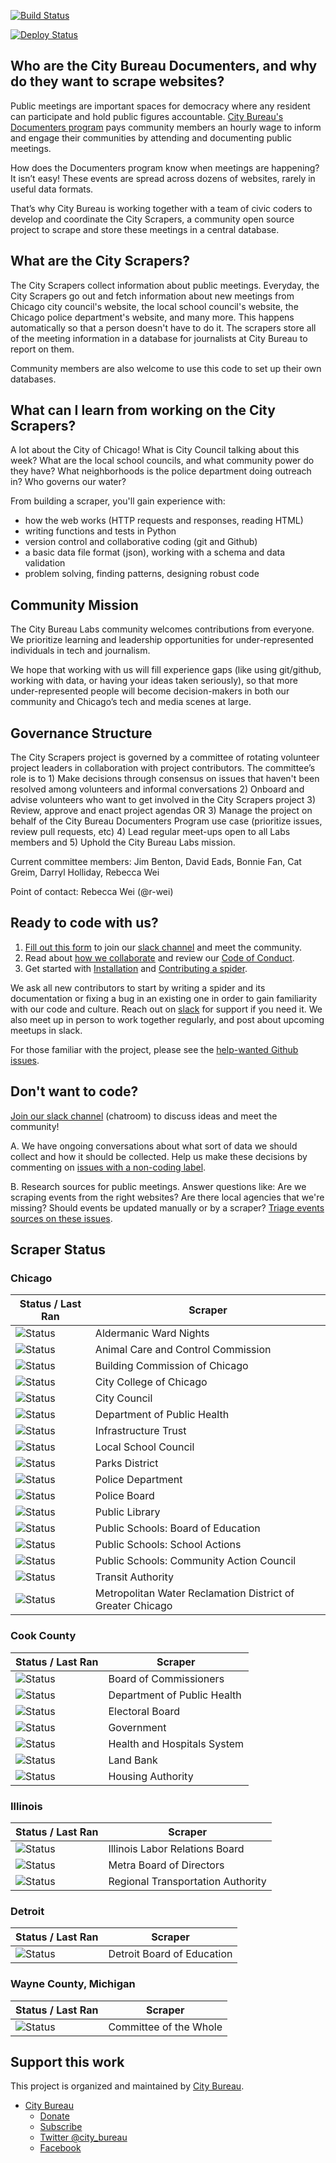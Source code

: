 [![Build Status](https://travis-ci.org/City-Bureau/city-scrapers.svg?branch=master)](https://travis-ci.org/City-Bureau/city-scrapers)

[![Deploy Status](https://codebuild.us-east-1.amazonaws.com/badges?uuid=eyJlbmNyeXB0ZWREYXRhIjoiZUwxa3FleE42andOVVZhUytOSXFQOE5QMnYwN3Jxa2FmWTBoMk5XZmJTb05OSmtIcXc4SW5ycjZua2x0Zy9SQzN2Q3ZTVW1xRWFrTGRUSVhna2Y3NWtnPSIsIml2UGFyYW1ldGVyU3BlYyI6IklRdldCcXJKMm4zTmFtZXEiLCJtYXRlcmlhbFNldFNlcmlhbCI6MX0%3D&branch=master)](https://console.aws.amazon.com/codebuild/home?region=us-east-1#/projects/DocumentersAggregator/view)

## Who are the City Bureau Documenters, and why do they want to scrape websites?

Public meetings are important spaces for democracy where any resident can participate and hold public figures accountable. [City Bureau's Documenters program](https://www.citybureau.org/documenters) pays community members an hourly wage to inform and engage their communities by attending and documenting public meetings.

How does the Documenters program know when meetings are happening? It isn’t easy! These events are spread across dozens of websites, rarely in useful data formats.

That’s why City Bureau is working together with a team of civic coders to develop and coordinate the City Scrapers, a community open source project to scrape and store these meetings in a central database.

## What are the City Scrapers?

The City Scrapers collect information about public meetings. Everyday, the City Scrapers go out and fetch information about new meetings from Chicago city council's website, the local school council's website, the Chicago police department's website, and many more. This happens automatically so that a person doesn't have to do it. The scrapers store all of the meeting information in a database for journalists at City Bureau to report on them. 

Community members are also welcome to use this code to set up their own databases.

## What can I learn from working on the City Scrapers?

A lot about the City of Chicago! What is City Council talking about this week? What are the local school councils, and what community power do they have? What neighborhoods is the police department doing outreach in? Who governs our water?

From building a scraper, you'll gain experience with:  
- how the web works (HTTP requests and responses, reading HTML)  
- writing functions and tests in Python
- version control and collaborative coding (git and Github)
- a basic data file format (json), working with a schema and data validation
- problem solving, finding patterns, designing robust code

## Community Mission

The City Bureau Labs community welcomes contributions from everyone. We prioritize learning and leadership opportunities for under-represented individuals in tech and journalism.
 
We hope that working with us will fill experience gaps (like using git/github, working with data, or having your ideas taken seriously), so that more under-represented people will become decision-makers in both our community and Chicago’s tech and media scenes at large.

## Governance Structure
The City Scrapers project is governed by a committee of rotating volunteer project leaders in collaboration with project contributors. The committee’s role is to 1) Make decisions through consensus on issues that haven't been resolved among volunteers and informal conversations 2) Onboard and advise volunteers who want to get involved in the City Scrapers project 3) Review, approve and enact project agendas OR 3) Manage the project on behalf of the City Bureau Documenters Program use case (prioritize issues, review pull requests, etc) 4) Lead regular meet-ups open to all Labs members and 5) Uphold the City Bureau Labs mission.

Current committee members: Jim Benton, David Eads, Bonnie Fan, Cat Greim, Darryl Holliday, Rebecca Wei

Point of contact: Rebecca Wei (@r-wei)

## Ready to code with us?

1. [Fill out this form](https://airtable.com/shrsdRcYVzp019U22) to join our [slack channel](https://citybureau.slack.com/#labs_city_scrapers) and meet the community.
2. Read about [how we collaborate](https://github.com/City-Bureau/city-scrapers/blob/master/CONTRIBUTING.md) and review our [Code of Conduct](https://github.com/City-Bureau/city-scrapers/blob/master/CODE_OF_CONDUCT.md).
3. Get started with [Installation](docs/02_installation.md) and [Contributing a spider](docs/03_contribute.md).

We ask all new contributors to start by writing a spider and its documentation or fixing a bug in an existing one in order to gain familiarity with our code and culture. Reach out on [slack](https://citybureau.slack.com/#labs_city_scrapers) for support if you need it. We also meet up in person to work together regularly, and post about upcoming meetups in slack.

For those familiar with the project, please see the [help-wanted Github issues](https://github.com/City-Bureau/city-scrapers/issues?q=is%3Aissue+is%3Aopen+label%3A%22help+wanted%22).

## Don't want to code?

[Join our slack channel](https://airtable.com/shrsdRcYVzp019U22) (chatroom) to discuss ideas and meet the community!

A. We have ongoing conversations about what sort of data we should collect and how it should be collected. Help us make these decisions by commenting on [issues with a non-coding label](https://github.com/City-Bureau/city-scrapers/issues?q=is%3Aissue+is%3Aopen+label%3Anon-coding).

B. Research sources for public meetings. Answer questions like: Are we scraping events from the right websites? Are there local agencies that we're missing? Should events be updated manually or by a scraper? [Triage events sources on these issues](https://github.com/City-Bureau/city-scrapers/issues?q=is%3Aissue+is%3Aopen+label%3A%22non-coding%3A+triage+events+source%22).

## Scraper Status

### Chicago

| Status / Last Ran | Scraper |
|---------|--------|
| ![Status](https://s3.amazonaws.com/city-scrapers-status/ward_night.svg) | Aldermanic Ward Nights |
| ![Status](https://s3.amazonaws.com/city-scrapers-status/chi_animal.svg) | Animal Care and Control Commission |
| ![Status](https://s3.amazonaws.com/city-scrapers-status/chi_buildings.svg) | Building Commission of Chicago |
| ![Status](https://s3.amazonaws.com/city-scrapers-status/chi_city_college.svg) | City College of Chicago |
| ![Status](https://s3.amazonaws.com/city-scrapers-status/chi_citycouncil.svg) | City Council |
| ![Status](https://s3.amazonaws.com/city-scrapers-status/chi_pubhealth.svg) | Department of Public Health |
| ![Status](https://s3.amazonaws.com/city-scrapers-status/chi_infra.svg) | Infrastructure Trust |
| ![Status](https://s3.amazonaws.com/city-scrapers-status/chi_localschoolcouncil.svg) | Local School Council |
| ![Status](https://s3.amazonaws.com/city-scrapers-status/chi_parks.svg) | Parks District |
| ![Status](https://s3.amazonaws.com/city-scrapers-status/chi_police.svg) | Police Department |
| ![Status](https://s3.amazonaws.com/city-scrapers-status/chi_policeboard.svg) | Police Board |
| ![Status](https://s3.amazonaws.com/city-scrapers-status/chi_library.svg) | Public Library |
| ![Status](https://s3.amazonaws.com/city-scrapers-status/chi_schools.svg) | Public Schools: Board of Education |
| ![Status](https://s3.amazonaws.com/city-scrapers-status/chi_school_actions.svg) | Public Schools: School Actions |
| ![Status](https://s3.amazonaws.com/city-scrapers-status/cps_community_action_council.svg) | Public Schools: Community Action Council |
| ![Status](https://s3.amazonaws.com/city-scrapers-status/chi_transit.svg) | Transit Authority |
| ![Status](https://s3.amazonaws.com/city-scrapers-status/chi_water.svg) | Metropolitan Water Reclamation District of Greater Chicago |


### Cook County

| Status / Last Ran | Scraper |
|---------|--------|
| ![Status](https://s3.amazonaws.com/city-scrapers-status/cook_board.svg) | Board of Commissioners |
| ![Status](https://s3.amazonaws.com/city-scrapers-status/cook_pubhealth.svg) | Department of Public Health |
| ![Status](https://s3.amazonaws.com/city-scrapers-status/cook_electoral.svg) | Electoral Board |
| ![Status](https://s3.amazonaws.com/city-scrapers-status/cook_county.svg) | Government |
| ![Status](https://s3.amazonaws.com/city-scrapers-status/cook_hospitals.svg) | Health and Hospitals System |
| ![Status](https://s3.amazonaws.com/city-scrapers-status/cook_landbank.svg) | Land Bank |
| ![Status](https://s3.amazonaws.com/city-scrapers-status/cook_housingauthority.svg) | Housing Authority |

### Illinois

| Status / Last Ran | Scraper |
|---------|--------|
| ![Status](https://s3.amazonaws.com/city-scrapers-status/il_labor.svg) | Illinois Labor Relations Board |
| ![Status](https://s3.amazonaws.com/city-scrapers-status/metra_board.svg) | Metra Board of Directors |
| ![Status](https://s3.amazonaws.com/city-scrapers-status/regionaltransit.svg) | Regional Transportation Authority |

### Detroit

| Status / Last Ran | Scraper |
|---------|--------|
| ![Status](https://s3.amazonaws.com/city-scrapers-status/det_schools.svg) | Detroit Board of Education |

### Wayne County, Michigan

| Status / Last Ran | Scraper |
|---------|--------|
| ![Status](https://s3.amazonaws.com/city-scrapers-status/wayne_cow.svg) | Committee of the Whole |

## Support this work

This project is organized and maintained by [City Bureau](http://www.citybureau.org/).

* [City Bureau](https://www.citybureau.org/)
  * [Donate](https://www.citybureau.org/press-club)
  * [Subscribe](https://citybureau.com/newsletter/)
  * [Twitter @city_bureau](https://twitter.com/city_bureau/)
  * [Facebook](https://www.facebook.com/CityBureau/)

